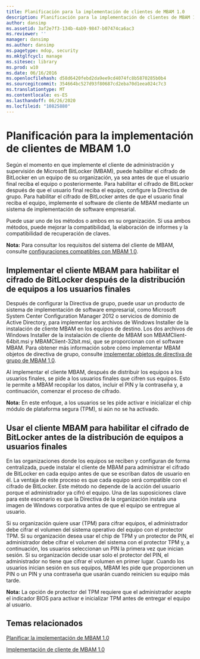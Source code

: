 ```yaml
---
title: Planificación para la implementación de clientes de MBAM 1.0
description: Planificación para la implementación de clientes de MBAM 1.0
author: dansimp
ms.assetid: 3af2e7f3-134b-4ab9-9847-b07474ca6ac3
ms.reviewer: ''
manager: dansimp
ms.author: dansimp
ms.pagetype: mdop, security
ms.mktglfcycl: manage
ms.sitesec: library
ms.prod: w10
ms.date: 06/16/2016
ms.openlocfilehash: d58d6420febd2da9ee9cd4074fc8b5870285b0b4
ms.sourcegitcommit: 354664bc527d93f80687cd2eba70d1eea024c7c3
ms.translationtype: MT
ms.contentlocale: es-ES
ms.lasthandoff: 06/26/2020
ms.locfileid: "10825880"
---
```

# Planificación para la implementación de clientes de MBAM 1.0


Según el momento en que implemente el cliente de administración y supervisión de Microsoft BitLocker (MBAM), puede habilitar el cifrado de BitLocker en un equipo de su organización, ya sea antes de que el usuario final reciba el equipo o posteriormente. Para habilitar el cifrado de BitLocker después de que el usuario final reciba el equipo, configure la Directiva de grupo. Para habilitar el cifrado de BitLocker antes de que el usuario final reciba el equipo, implemente el software de cliente de MBAM mediante un sistema de implementación de software empresarial.

Puede usar uno de los métodos o ambos en su organización. Si usa ambos métodos, puede mejorar la compatibilidad, la elaboración de informes y la compatibilidad de recuperación de claves.

**Nota:**  Para consultar los requisitos del sistema del cliente de MBAM, consulte [configuraciones compatibles con MBAM 1,0](mbam-10-supported-configurations.md).

 

## Implementar el cliente MBAM para habilitar el cifrado de BitLocker después de la distribución de equipos a los usuarios finales


Después de configurar la Directiva de grupo, puede usar un producto de sistema de implementación de software empresarial, como Microsoft System Center Configuration Manager 2012 o servicios de dominio de Active Directory, para implementar los archivos de Windows Installer de la instalación de cliente MBAM en los equipos de destino. Los dos archivos de Windows Installer de la instalación de cliente de MBAM son MBAMClient-64bit.msi y MBAMClient-32bit.msi, que se proporcionan con el software MBAM. Para obtener más información sobre cómo implementar MBAM objetos de directiva de grupo, consulte [implementar objetos de directiva de grupo de MBAM 1,0](deploying-mbam-10-group-policy-objects.md).

Al implementar el cliente MBAM, después de distribuir los equipos a los usuarios finales, se pide a los usuarios finales que cifren sus equipos. Esto le permite a MBAM recopilar los datos, incluir el PIN y la contraseña y, a continuación, comenzar el proceso de cifrado.

**Nota:**  En este enfoque, a los usuarios se les pide activar e inicializar el chip módulo de plataforma segura (TPM), si aún no se ha activado.

 

## Usar el cliente MBAM para habilitar el cifrado de BitLocker antes de la distribución de equipos a usuarios finales


En las organizaciones donde los equipos se reciben y configuran de forma centralizada, puede instalar el cliente de MBAM para administrar el cifrado de BitLocker en cada equipo antes de que se escriban datos de usuario en él. La ventaja de este proceso es que cada equipo será compatible con el cifrado de BitLocker. Este método no depende de la acción del usuario porque el administrador ya cifró el equipo. Una de las suposiciones clave para este escenario es que la Directiva de la organización instala una imagen de Windows corporativa antes de que el equipo se entregue al usuario.

Si su organización quiere usar (TPM) para cifrar equipos, el administrador debe cifrar el volumen del sistema operativo del equipo con el protector TPM. Si su organización desea usar el chip de TPM y un protector de PIN, el administrador debe cifrar el volumen del sistema con el protector TPM y, a continuación, los usuarios seleccionan un PIN la primera vez que inician sesión. Si su organización decide usar solo el protector del PIN, el administrador no tiene que cifrar el volumen en primer lugar. Cuando los usuarios inician sesión en sus equipos, MBAM les pide que proporcionen un PIN o un PIN y una contraseña que usarán cuando reinicien su equipo más tarde.

**Nota:**  La opción de protector del TPM requiere que el administrador acepte el indicador BIOS para activar e inicializar TPM antes de entregar el equipo al usuario.

 

## Temas relacionados


[Planificar la implementación de MBAM 1.0](planning-to-deploy-mbam-10.md)

[Implementación de cliente de MBAM 1.0](deploying-the-mbam-10-client.md)

 

 





